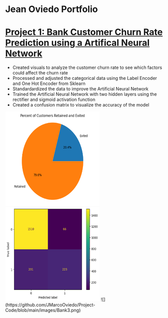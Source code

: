 # Jean Oviedo Portfolio 



# [Project 1: Bank Customer Churn Rate Prediction using a Artifical Neural Network](https://github.com/JMarcoOviedo/Bank_Customer_Churn-Model)

* Created visuals to analyze the customer churn rate to see which factors could affect the churn rate
* Processed and adjusted the categorical data using the Label Encoder and One Hot Encoder from Sklearn
* Standardardized the data to improve the Artificial Neural Network
* Trained the Artificial Neural Network with two hidden layers using the rectifier and sigmoid activation function 
* Created a confusion matrix to visualize the accuracy of the model 

<img src="https://github.com/JMarcoOviedo/Project-Code/blob/main/images/Bank1.png" width="300" height="300" />
<img src="https://github.com/JMarcoOviedo/Project-Code/blob/main/images/Bank3.png" width="300" height="300" />
![](https://github.com/JMarcoOviedo/Project-Code/blob/main/images/Bank3.png)
